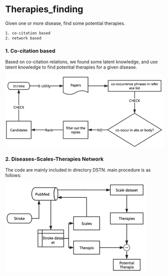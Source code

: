 # Therapies_finding
Given one or more disease, find some potential therapies.

    1. co-citation based 
    2. network based

### 1. Co-citation based
Based on co-citation relations, we found some latent knowledge, and use latent knowledge to find potential therapies for a given disease.

![image](co-citation.png)


 
### 2. Diseases-Scales-Therapies Network
The code are mainly included in directory DSTN.
main procedure is as follows:

![image](procedures.png)

